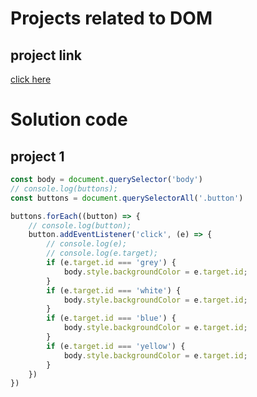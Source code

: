 # Projects related to DOM

## project link
[click here](https://stackblitz.com/edit/dom-project-chaiaurcode?file=index.html)

# Solution code

## project 1

```javascript
const body = document.querySelector('body')
// console.log(buttons);
const buttons = document.querySelectorAll('.button')

buttons.forEach((button) => {
    // console.log(button);
    button.addEventListener('click', (e) => {
        // console.log(e);
        // console.log(e.target);
        if (e.target.id === 'grey') {
            body.style.backgroundColor = e.target.id;
        }
        if (e.target.id === 'white') {
            body.style.backgroundColor = e.target.id;
        }
        if (e.target.id === 'blue') {
            body.style.backgroundColor = e.target.id;
        }
        if (e.target.id === 'yellow') {
            body.style.backgroundColor = e.target.id;
        }
    })
})

```
